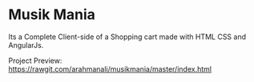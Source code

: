 # Musik Mania

Its a Complete Client-side of a Shopping cart made with HTML CSS and AngularJs.

Project Preview:
https://rawgit.com/arahmanali/musikmania/master/index.html

